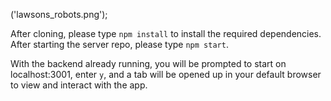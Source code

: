 ('lawsons_robots.png');

After cloning, please type `npm install` to install the required dependencies. After starting the server repo, please type `npm start`.

With the backend already running, you will be prompted to start on localhost:3001, enter `y`, and a tab will be opened up in your default browser to view and interact with the app.
